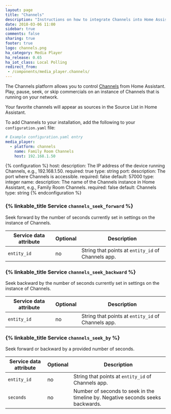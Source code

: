```yaml
---
layout: page
title: "Channels"
description: "Instructions on how to integrate Channels into Home Assistant."
date: 2018-03-06 11:00
sidebar: true
comments: false
sharing: true
footer: true
logo: channels.png
ha_category: Media Player
ha_release: 0.65
ha_iot_class: Local Polling
redirect_from:
 - /components/media_player.channels/
---
```



The Channels platform allows you to control [Channels](https://getchannels.com/) from Home Assistant. Play, pause, seek, or skip commercials on an instance of Channels that is running on your network.

Your favorite channels will appear as sources in the Source List in Home Assistant.

To add Channels to your installation, add the following to your `configuration.yaml` file:

```yaml
# Example configuration.yaml entry
media_player:
  - platform: channels
    name: Family Room Channels
    host: 192.168.1.50
```

{% configuration %}
host:
  description: The IP address of the device running Channels, e.g., 192.168.1.50.
  required: true
  type: string
port:
  description: The port where Channels is accessible.
  required: false
  default: 57000
  type: integer
name:
  description: The name of the Channels instance in Home Assistant, e.g., Family Room Channels.
  required: false
  default: Channels
  type: string
{% endconfiguration %}

### {% linkable_title Service `channels_seek_forward` %}

Seek forward by the number of seconds currently set in settings on the instance of Channels.

| Service data attribute | Optional | Description |
| ---------------------- | -------- | ----------- |
| `entity_id` | no | String that points at `entity_id` of Channels app.


### {% linkable_title Service `channels_seek_backward` %}

Seek backward by the number of seconds currently set in settings on the instance of Channels.

| Service data attribute | Optional | Description |
| ---------------------- | -------- | ----------- |
| `entity_id` | no | String that points at `entity_id` of Channels app.

### {% linkable_title Service `channels_seek_by` %}

Seek forward or backward by a provided number of seconds.

| Service data attribute | Optional | Description |
| ---------------------- | -------- | ----------- |
| `entity_id` | no | String that points at `entity_id` of Channels app.
| `seconds` | no | Number of seconds to seek in the timeline by. Negative seconds seeks backwards.
